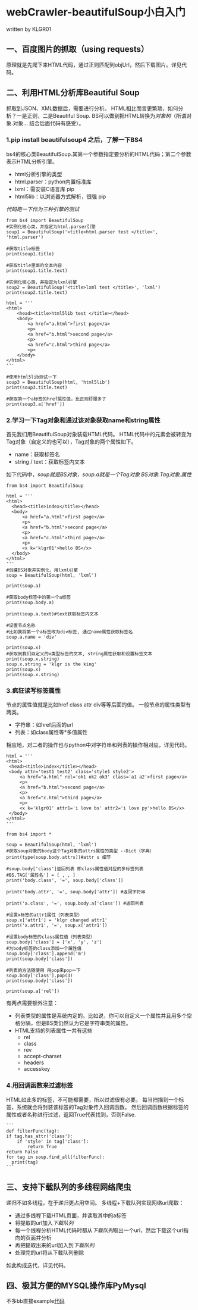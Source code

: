 # webCrawler-beautifulSoup小白入门 
written by KLGR01

## 一、百度图片的抓取（using requests）
  原理就是先爬下来HTML代码，通过正则匹配到objUrl，然后下载图片。详见代码。
## 二、利用HTML分析库Beautiful Soup
  抓取到JSON、XML数据后，需要进行分析。
  HTML相比而言更繁琐，如何分析？一是正则，二是Beautiful Soup.
  BS可以做到把HTML转换为*对象树*（所谓对象.对象… 结合后面代码有感受）。
  
  ### 1.pip install beautifulsoup4 之后，了解一下BS4
  bs4的核心类BeautifulSoup.其第一个参数指定要分析的HTML代码；第二个参数表示HTML分析引擎。
     
  - html分析引擎的类型
  - html.parser：python内置标准库 
  - lxml：需安装C语言库 pip 
  - html5lib：以浏览器方式解析，很强 pip
     
  *代码跑一下作为三种引擎的测试*

```
from bs4 import BeautifulSoup
#实例化核心类，并指定为html.parser引擎
soup1 = BeautifulSoup('<title>html.parser test </title>', 'html.parser')

#获取title标签
print(soup1.title)

#获取title里面的文本内容
print(soup1.title.text)

#实例化核心类，并指定为lxml引擎
soup2 = BeautifulSoup('<title>lxml test </title>', 'lxml')
print(soup2.title.text)

html = '''
<html>
    <head><title>html5lib test </title></head>
    <body>
        <a href="a.html">first page</a>
        <p>
        <a href="b.html">second page</a>
        <p>
        <a href="c.html">third page</a>
        <p>
    </body>
</html>
'''

#使用html5lib测试一下
soup3 = BeautifulSoup(html, 'html5lib')
print(soup3.title.text)

#获取第一个a标签的href属性值，比正则舒服多了
print(soup3.a['href'])
```

 ### 2.学习一下Tag对象和通过该对象获取name和string属性
  首先我们用BeautifulSoup对象装载HTML代码。
  HTML代码中的元素会被转变为Tag对象（自定义的也可以），Tag对象的两个属性如下。
  
  - name：获取标签名
  - string / text：获取标签内文本
     
  如下代码中，*soup就是BS对象，soup.a就是一个Tag对象 BS对象.Tag对象.属性*
  ```
  from bs4 import BeautifulSoup

html = '''
<html>
    <head><title>index</title></head>
    <body>
        <a href="a.html">first page</a>
        <p>
        <a href="b.html">second page</a>
        <p>
        <a href="c.html">third page</a>
        <p>
        <x k='klgr01'>hello BS</x>
    </body>
</html>
'''
#创建BS对象并实例化，用lxml引擎
soup = BeautifulSoup(html, 'lxml')

print(soup.a)

#获取body标签中的第一个a标签
print(soup.body.a)

print(soup.a.text)#text获取标签内文本

#设置节点名称
#比如我将第一个a标签改为div标签, 通过name属性获取标签名
soup.a.name = 'div'

print(soup.x)
#获取到我们自定义的x类型标签的文本, string属性获取和设置标签文本
print(soup.x.string)
soup.x.string = 'klgr is the king'
print(soup.x)
print(soup.x.string)

  ```

### 3.疯狂读写标签属性
  节点的属性值就是比如href class attr div等等后面的值。
  一般节点的属性类型有两类。
  - 字符串：如href后面的url
  - 列表：如class属性等*多值属性 
  
  相应地，对二者的操作也与python中对字符串和列表的操作相对应，详见代码。
   ```
   html = '''
<html>
    <head><title>index</title></head>
    <body attr='test1 test2' class='style1 style2'>
        <a href="a.html" rel='ok1 ok2 ok3' class='a1 a2'>first page</a>
        <p>
        <a href="b.html">second page</a>
        <p>
        <a href="c.html">third page</a>
        <p>
        <x k='klgr01' attr1='i love bs' attr2='i love py'>hello BS</x>
    </body>
</html>
'''

from bs4 import *

soup = BeautifulSoup(html, 'lxml')
#获取soup对象的body这个Tag对象的attrs属性的类型 --Dict（字典）
print(type(soup.body.attrs))#attr s 细节

#soup.body['class']返回列表 即class属性值对应的多标签列表
#BS.TAG['属性名'] = [ , , ]
print('body.class', '=', soup.body['class'])

print('body.attr', '=', soup.body['attr']) #返回字符串

print('a.class', '=', soup.body.a['class']) #返回列表

#设置x标签的attr1属性（列表类型）
soup.x['attr1'] = 'klgr changed attr1'
print('x.attr1', '=', soup.x['attr1'])

#设置body标签的class属性值（列表类型）
soup.body['class'] = ['x', 'y', 'z']
#为body标签的class添加一个属性值
soup.body['class'].append('m')
print(soup.body['class'])

#列表的方法随便用 用pop来pop一下
soup.body['class'].pop(3)
print(soup.body['class'])

print(soup.a['rel'])
   ```
   
 有两点需要额外注意：
 - 列表类型的属性是系统内定的。比如说，你可以自定义一个属性并且用多个空格分隔，但是BS类仍然认为它是字符串类的属性。
 - HTML支持的列表属性一共有这些
    - rel
    - class
    - rev
    - accept-charset
    - headers
    - accesskey
    
### 4.用回调函数来过滤标签
HTML如此多的标签，不可能都需要，所以过滤很有必要。
每当扫描到一个标签，系统就会将封装该标签的Tag对象传入回调函数。
然后回调函数根据标签的属性或者名称进行过滤，返回True代表找到，否则False.

    ```
    def filterFunc(tag):
    if tag.has_attr('class'):
        if 'style' in tag['class']:
            return True
    return False
    for tag in soup.find_all(filterFunc):
      print(tag)
    ```
## 三、支持下载队列的多线程网络爬虫
  递归不如多线程，在于递归更占用空间。
  多线程+下载队列实现网络url爬取：
  - 通过多线程下载HTML页面，并读取其中的a标签
  - 将提取的url加入*下载队列*
  - 每一个线程分析HTML代码时都从*下载队列*取出一个url，然后下载这个url指向的页面并分析
  - 再把提取出来的url加入到*下载队列*
  - 处理完的url将从下载队列删除
  
  如此构成迭代，详见代码。
  
## 四、极其方便的MYSQL操作库PyMysql
  不多bb直接example[代码](https://github.com/KLGR123/webCrawler-beautifulSoup/blob/master/pymysqlTest.py)
